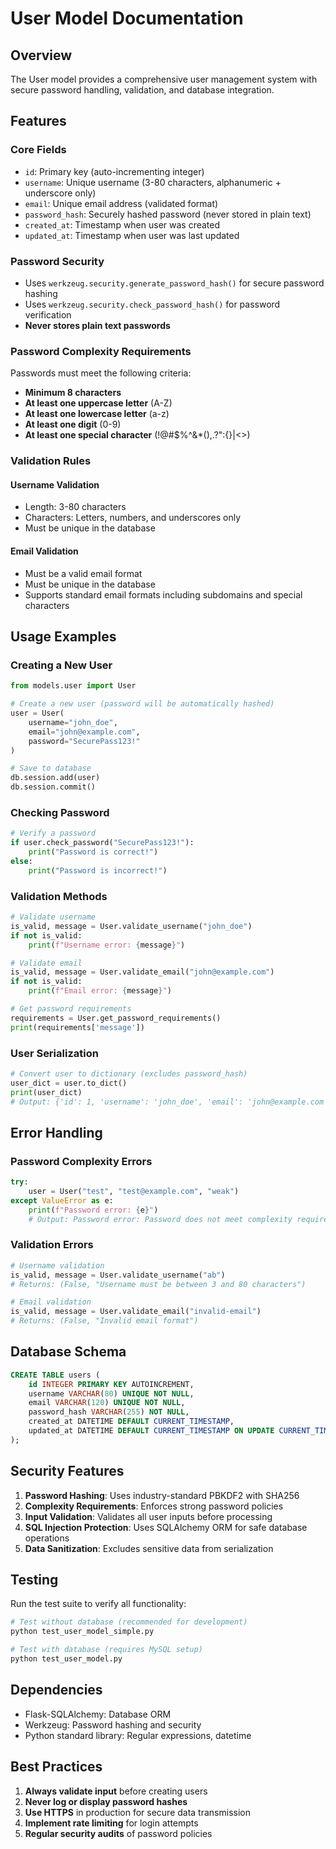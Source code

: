 # User Model Documentation

## Overview
The User model provides a comprehensive user management system with secure password handling, validation, and database integration.

## Features

### Core Fields
- `id`: Primary key (auto-incrementing integer)
- `username`: Unique username (3-80 characters, alphanumeric + underscore only)
- `email`: Unique email address (validated format)
- `password_hash`: Securely hashed password (never stored in plain text)
- `created_at`: Timestamp when user was created
- `updated_at`: Timestamp when user was last updated

### Password Security
- Uses `werkzeug.security.generate_password_hash()` for secure password hashing
- Uses `werkzeug.security.check_password_hash()` for password verification
- **Never stores plain text passwords**

### Password Complexity Requirements
Passwords must meet the following criteria:
- **Minimum 8 characters**
- **At least one uppercase letter** (A-Z)
- **At least one lowercase letter** (a-z)
- **At least one digit** (0-9)
- **At least one special character** (!@#$%^&*(),.?":{}|<>)

### Validation Rules

#### Username Validation
- Length: 3-80 characters
- Characters: Letters, numbers, and underscores only
- Must be unique in the database

#### Email Validation
- Must be a valid email format
- Must be unique in the database
- Supports standard email formats including subdomains and special characters

## Usage Examples

### Creating a New User
```python
from models.user import User

# Create a new user (password will be automatically hashed)
user = User(
    username="john_doe",
    email="john@example.com",
    password="SecurePass123!"
)

# Save to database
db.session.add(user)
db.session.commit()
```

### Checking Password
```python
# Verify a password
if user.check_password("SecurePass123!"):
    print("Password is correct!")
else:
    print("Password is incorrect!")
```

### Validation Methods
```python
# Validate username
is_valid, message = User.validate_username("john_doe")
if not is_valid:
    print(f"Username error: {message}")

# Validate email
is_valid, message = User.validate_email("john@example.com")
if not is_valid:
    print(f"Email error: {message}")

# Get password requirements
requirements = User.get_password_requirements()
print(requirements['message'])
```

### User Serialization
```python
# Convert user to dictionary (excludes password_hash)
user_dict = user.to_dict()
print(user_dict)
# Output: {'id': 1, 'username': 'john_doe', 'email': 'john@example.com', ...}
```

## Error Handling

### Password Complexity Errors
```python
try:
    user = User("test", "test@example.com", "weak")
except ValueError as e:
    print(f"Password error: {e}")
    # Output: Password error: Password does not meet complexity requirements
```

### Validation Errors
```python
# Username validation
is_valid, message = User.validate_username("ab")
# Returns: (False, "Username must be between 3 and 80 characters")

# Email validation
is_valid, message = User.validate_email("invalid-email")
# Returns: (False, "Invalid email format")
```

## Database Schema

```sql
CREATE TABLE users (
    id INTEGER PRIMARY KEY AUTOINCREMENT,
    username VARCHAR(80) UNIQUE NOT NULL,
    email VARCHAR(120) UNIQUE NOT NULL,
    password_hash VARCHAR(255) NOT NULL,
    created_at DATETIME DEFAULT CURRENT_TIMESTAMP,
    updated_at DATETIME DEFAULT CURRENT_TIMESTAMP ON UPDATE CURRENT_TIMESTAMP
);
```

## Security Features

1. **Password Hashing**: Uses industry-standard PBKDF2 with SHA256
2. **Complexity Requirements**: Enforces strong password policies
3. **Input Validation**: Validates all user inputs before processing
4. **SQL Injection Protection**: Uses SQLAlchemy ORM for safe database operations
5. **Data Sanitization**: Excludes sensitive data from serialization

## Testing

Run the test suite to verify all functionality:
```bash
# Test without database (recommended for development)
python test_user_model_simple.py

# Test with database (requires MySQL setup)
python test_user_model.py
```

## Dependencies

- Flask-SQLAlchemy: Database ORM
- Werkzeug: Password hashing and security
- Python standard library: Regular expressions, datetime

## Best Practices

1. **Always validate input** before creating users
2. **Never log or display password hashes**
3. **Use HTTPS** in production for secure data transmission
4. **Implement rate limiting** for login attempts
5. **Regular security audits** of password policies 